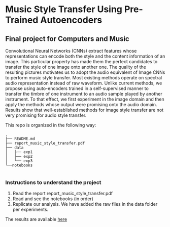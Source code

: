 
# Music Style Transfer Using Pre-Trained Autoencoders
## Final project for Computers and Music

Convolutional Neural Networks (CNNs) extract features whose representations can encode both the style and the content information of an image. This particular property has made them the perfect candidates to transfer the style of one image onto another one. The quality of the resulting pictures motivates us to adopt the audio equivalent of Image CNNs to perform music style transfer. Most existing methods operate on spectral audio representation instead of raw waveform. Unlike current methods, we propose using auto-encoders trained in a self-supervised manner to transfer the timbre of one instrument to an audio sample played by another instrument. To that effect, we first experiment in the image domain and then apply the methods whose output were promising onto the audio domain. Results show that well-established methods for image style transfer are not very promising for audio style transfer.


This repo is organized in the following way: 
```
.
├── README.md
├── report_music_style_transfer.pdf
├── data 
│   ├── exp1
│   ├── exp2
│   └── exp3
└──notebooks


```

### Instructions to understand the project
1. Read the report report_music_style_transfer.pdf
2. Read and see the notebooks (in order)
3. Replicate our analysis. We have added the raw files in the data folder per experiments.

The results are available [here](https://drive.google.com/drive/folders/1QVr9ckQe0ZWqHEcA6_eZ9GeX2BGiMuj8?usp=sharing)
